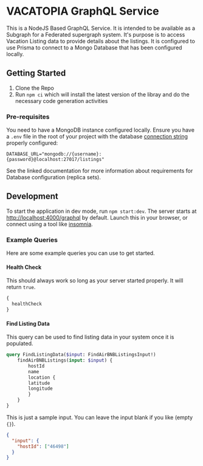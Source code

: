 # VACATOPIA GraphQL Service

This is a NodeJS Based GraphQL Service. It is intended to be available as a Subgraph for a Federated supergraph system. It's purpose is to access Vacation Listing data to provide details about the listings. It is configured to use Prisma to connect to a Mongo Database that has been configured locally.

## Getting Started

1. Clone the Repo
2. Run `npm ci` which will install the latest version of the libray and do the necessary code generation activities

### Pre-requisites

You need to have a MongoDB instance configured locally. Ensure you have a `.env` file in the root of your project with the database [connection string](https://www.prisma.io/docs/concepts/database-connectors/mongodb) properly configured:

```
DATABASE_URL="mongodb://{username}:{password}@localhost:27017/listings"
```

See the linked documentation for more information about requirements for Database configuration (replica sets).

## Development

To start the application in dev mode, run `npm start:dev`. The server starts at [http://localhost:4000/graphql](http://localhost:4000/graphql) by default. Launch this in your browser, or connect using a tool like [insomnia](https://insomnia.rest/download).

### Example Queries

Here are some example queries you can use to get started.

#### Health Check

This should always work so long as your server started properly. It will return `true`.

```graphql
{
  healthCheck
}
```

#### Find Listing Data

This query can be used to find listing data in your system once it is populated.

```graphql
query FindListingData($input: FindAirBNBListingsInput!)
    findAirBNBListings(input: $input) {
        hostId
        name
        location {
        latitude
        longitude
        }
    }
}
```

This is just a sample input. You can leave the input blank if you like (empty `{}`).

```json
{
  "input": {
    "hostId": ["46498"]
  }
}
```
